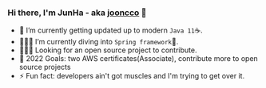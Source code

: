 ### Hi there, I'm JunHa - aka [jooncco](https://jooncco.com/profile) 👋 

<!-- [![Website](https://img.shields.io/website?label=codeSTACKr.com&style=for-the-badge&url=https%3A%2F%2Fcodestackr.com)](https://codestackr.com)
[![Twitter Follow](https://img.shields.io/twitter/follow/codeSTACKr?color=1DA1F2&logo=twitter&style=for-the-badge)](https://twitter.com/intent/follow?original_referer=https%3A%2F%2Fgithub.com%2FcodeSTACKr&screen_name=codeSTACKr) -->

- 🔭 I’m currently getting updated up to modern `Java 11`☕️.
- 🧜🏻‍♂️ I’m currently diving into `Spring framework`🌱.
- 🧑🏻‍💻 Looking for an open source project to contribute.
- 🥅 2022 Goals: two AWS certificates(Associate), contribute more to open source projects
- ⚡ Fun fact: developers ain't got muscles and I'm trying to get over it.

